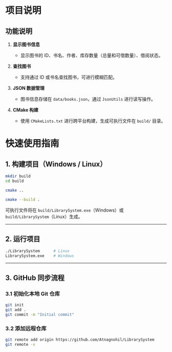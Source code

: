 # 项目说明
## 功能说明

1. **显示图书信息**  
   - 显示图书的 ID、书名、作者、库存数量（总量和可借数量）、借阅状态。

2. **查找图书**  
   - 支持通过 ID 或书名查找图书，可进行模糊匹配。

3. **JSON 数据管理**  
   - 图书信息存储在 `data/books.json`，通过 `JsonUtils` 进行读写操作。

4. **CMake 构建**  
   - 使用 `CMakeLists.txt` 进行跨平台构建，生成可执行文件在 `build/` 目录。

# 快速使用指南

## 1. 构建项目（Windows / Linux）

```bash
mkdir build
cd build

cmake ..

cmake --build .
````

可执行文件将在 `build/LibrarySystem.exe`（Windows）或 `build/LibrarySystem`（Linux）生成。

---

## 2. 运行项目

```bash
./LibrarySystem      # Linux
LibrarySystem.exe    # Windows
```

---

## 3. GitHub 同步流程

### 3.1 初始化本地 Git 仓库

```bash
git init
git add .
git commit -m "Initial commit"
```

### 3.2 添加远程仓库

```bash
git remote add origin https://github.com/Atnagnohil/LibrarySystem
git remote -v
```



